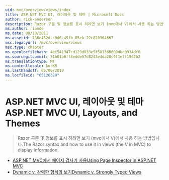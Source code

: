 ```yaml
---
uid: mvc/overview/views/index
title: ASP.NET MVC UI, 레이아웃 및 테마 | Microsoft Docs
author: rick-anderson
description: Razor 구문 및 정보를 표시 하려면 보기 (mvc에서 V)에서 사용 하는 방법입니다.
ms.author: riande
ms.date: 08/10/2011
ms.assetid: 786e452d-c0d6-45fb-85eb-22c820304667
msc.legacyurl: /mvc/overview/views
msc.type: chapter
ms.openlocfilehash: 4ef541347cd129d833e5f581366600dbe0934df0
ms.sourcegitcommit: 51b01b6ff8edde57d8243e4da28c9f1e7f1962b2
ms.translationtype: MT
ms.contentlocale: ko-KR
ms.lasthandoff: 05/06/2019
ms.locfileid: "65126329"
---
```

# <a name="aspnet-mvc-ui-layouts-and-themes"></a><span data-ttu-id="f0aeb-103">ASP.NET MVC UI, 레이아웃 및 테마</span><span class="sxs-lookup"><span data-stu-id="f0aeb-103">ASP.NET MVC UI, Layouts, and Themes</span></span>

> <span data-ttu-id="f0aeb-104">Razor 구문 및 정보를 표시 하려면 보기 (mvc에서 V)에서 사용 하는 방법입니다.</span><span class="sxs-lookup"><span data-stu-id="f0aeb-104">The Razor syntax and how to use it in views (the V in MVC) to display information.</span></span>

- [<span data-ttu-id="f0aeb-105">ASP.NET MVC에서 페이지 검사기 사용</span><span class="sxs-lookup"><span data-stu-id="f0aeb-105">Using Page Inspector in ASP.NET MVC</span></span>](using-page-inspector-in-aspnet-mvc.md)
- [<span data-ttu-id="f0aeb-106">Dynamic v. 강력한 형식의 보기</span><span class="sxs-lookup"><span data-stu-id="f0aeb-106">Dynamic v. Strongly Typed Views</span></span>](dynamic-v-strongly-typed-views.md)
